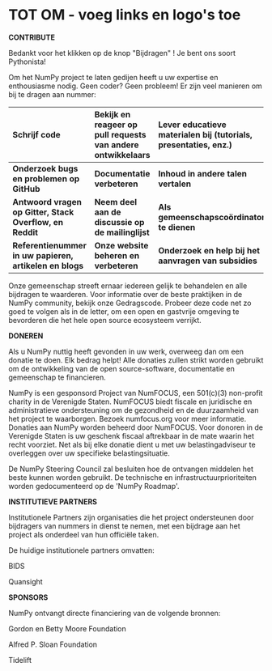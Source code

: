 # TOT OM - voeg links en logo's toe

**CONTRIBUTE**

Bedankt voor het klikken op de knop "Bijdragen" ! Je bent ons soort Pythonista!

Om het NumPy project te laten gedijen heeft u uw expertise en enthousiasme nodig. Geen coder? Geen probleem! Er zijn veel manieren om bij te dragen aan nummer:

| Schrijf code                                             | Bekijk en reageer op pull requests van andere ontwikkelaars | Lever educatieve materialen bij (tutorials, presentaties, enz.) |
|:-------------------------------------------------------- |:----------------------------------------------------------- |:--------------------------------------------------------------- |
| **Onderzoek bugs en problemen op GitHub**                | **Documentatie verbeteren**                                 | **Inhoud in andere talen vertalen**                             |
| **Antwoord vragen op Gitter, Stack Overflow, en Reddit** | **Neem deel aan de discussie op de mailinglijst**           | **Als gemeenschapscoördinator te dienen**                       |
| **Referentienummer in uw papieren, artikelen en blogs**  | **Onze website beheren en verbeteren**                      | **Onderzoek en help bij het aanvragen van subsidies**           |

Onze gemeenschap streeft ernaar iedereen gelijk te behandelen en alle bijdragen te waarderen. Voor informatie over de beste praktijken in de NumPy community, bekijk onze Gedragscode. Probeer deze code net zo goed te volgen als in de letter, om een open en gastvrije omgeving te bevorderen die het hele open source ecosysteem verrijkt.


**DONEREN**

Als u NumPy nuttig heeft gevonden in uw werk, overweeg dan om een donatie te doen. Elk bedrag helpt! Alle donaties zullen strikt worden gebruikt om de ontwikkeling van de open source-software, documentatie en gemeenschap te financieren.

NumPy is een gesponsord Project van NumFOCUS, een 501(c)(3) non-profit charity in de Verenigde Staten. NumFOCUS biedt fiscale en juridische en administratieve ondersteuning om de gezondheid en de duurzaamheid van het project te waarborgen. Bezoek numfocus.org voor meer informatie. Donaties aan NumPy worden beheerd door NumFOCUS. Voor donoren in de Verenigde Staten is uw geschenk fiscaal aftrekbaar in de mate waarin het recht voorziet. Net als bij elke donatie dient u met uw belastingadviseur te overleggen over uw specifieke belastingsituatie.

De NumPy Steering Council zal besluiten hoe de ontvangen middelen het beste kunnen worden gebruikt. De technische en infrastructuurprioriteiten worden gedocumenteerd op de 'NumPy Roadmap'.


**INSTITUTIEVE PARTNERS**

Institutionele Partners zijn organisaties die het project ondersteunen door bijdragers van nummers in dienst te nemen, met een bijdrage aan het project als onderdeel van hun officiële taken.

De huidige institutionele partners omvatten:

BIDS

Quansight


**SPONSORS**

NumPy ontvangt directe financiering van de volgende bronnen:

Gordon en Betty Moore Foundation

Alfred P. Sloan Foundation

Tidelift
